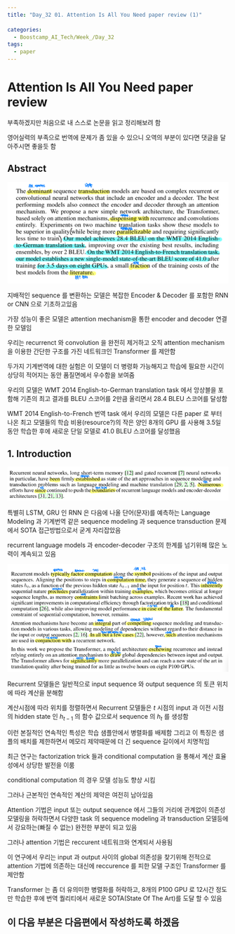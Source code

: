 ```yaml
---
title: "Day_32 01. Attention Is All You Need paper review (1)"

categories:
  - Boostcamp_AI_Tech/Week_/Day_32
tags:
  - paper
---
```

  
# Attention Is All You Need paper review

부족하겠지만 처음으로 내 스스로 논문을 읽고 정리해보려 함

영어실력의 부족으로 번역에 문제가 좀 있을 수 있으니 오역의 부분이 있다면 댓글을 달아주시면 좋을듯 함

## Abstract

![](../assets/images/f4d72f81.png)

지배적인 sequence 를 변환하는 모델은 복잡한 Encoder & Decoder 를 포함한 RNN or CNN 으로 기초하고있음

가장 성능이 좋은 모델은 attention mechanism을 통한 encoder and decoder 연결한 모델임

우리는 recurrenct 와 convolution 을 완전히 제거하고 오직 attention mechanism 을 이용한 간단한 구조를 가진 네트워크인 
Transformer 를 제안함

두가지 기계번역에 대한 실험은 이 모델이 더 병령화 가능해지고 학습에 필요한 시간이 상당히 적어지는 동안 품질면에서 우수함을 보여줌

우리의 모델은 WMT 2014 English-to-German translation task 에서 앙상블을 포함해 기존의 최고 결과를 BLEU 스코어를
2만큼 올리면서 28.4 BLEU 스코어를 달성함

WMT 2014 English-to-French 번역 task 에서 우리의 모델은 다른 paper 로 부터 나온 최고 모델들의 학습 비용(resource?)의 작은 양인 
8개의 GPU 를 사용해 3.5일 동안 학습한 후에 새로운 단일 모델로 41.0 BLEU 스코어를 달성했음

## 1. Introduction

![](../assets/images/5c80a0fc.png)

특별히 LSTM, GRU 인 RNN 은 다음에 나올 단어(문자)를 예측하는 Language Modeling 과 기계번역 같은 sequence modeling 과 
sequence transduction 문제에서 SOTA 접근방법으로서 굳게 자리잡았음

recurrent language models 과 encoder-decoder 구조의 한계를 넘기위해 많은 노력이 계속되고 있음

![](../assets/images/987b13a1.png)

Recurrent 모델들은 일반적으로 input sequence 와 output sequence 의 토큰 위치에 따라 계산을 분해함

계산시점에 따라 위치를 정렬하면서 Recurrent 모델들은 $t$ 시점의 input 과 이전 시점의 hidden state 인 $h_{t-1}$ 의 함수 값으로서
sequence 의 $h_t$ 를 생성함

이런 본질적인 연속적인 특성은 학습 샘플안에서 병렬화를 배제함 그리고 이 특징은 샘플의 배치를 제한하면서 메모리 제약때문에 더 긴 sequence 길이에서 치명적임

최근 연구는 factorization trick 들과 conditional computation 을 통해서 계산 효율성에서 상당한 발전을 이룸

conditional computation 의 경우 모델 성능도 향상 시킴

그러나 근본적인 연속적인 계산의 제약은 여전히 남아있음

Attention 기법은 input 또는 output sequence 에서 그들의 거리에 관계없이 의존성 모델링을 허락하면서 다양한 task 의 sequence modeling 과 
transduction 모델등에서 강요하는(빠질 수 없는) 완전한 부분이 되고 있음

그러나 attention 기법은 reccurent 네트워크와 연계되서 사용됨

이 연구에서 우리는 input 과 output 사이의 global 의존성을 찾기위해 전적으로 attention 기법에 의존하는 대신에 reccurence 를 피한 모델 구조인
Transformer 를 제안함

Transformer 는 좀 더 유의미한 병렬화를 허락하고, 8개의 P100 GPU 로 12시간 정도만 학습한 후에 번역 퀄리티에서 새로운 SOTA(State Of The Art)를
도달 할 수 있음

## 이 다음 부분은 다음편에서 작성하도록 하겠음





